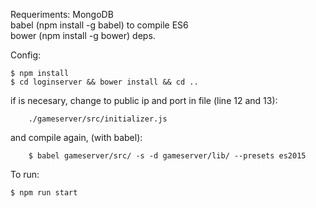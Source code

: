 Requeriments: 
	MongoDB  
	babel (npm install -g babel) to compile ES6  
	bower (npm install -g bower) deps.  

Config: 

	
	$ npm install 
	$ cd loginserver && bower install && cd ..

if is necesary, change to public ip and port in file (line 12 and 13):

		./gameserver/src/initializer.js

and compile again, (with babel):

		$ babel gameserver/src/ -s -d gameserver/lib/ --presets es2015


To run:

	$ npm run start 
